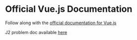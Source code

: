 # Official Vue.js Documentation
Follow along with the [official documentation for Vue.js](https://vuejs.org/v2/guide/)

J2 problem doc available [here](https://cemc.uwaterloo.ca/contests/computing/2020/ccc/juniorEF.pdf)
